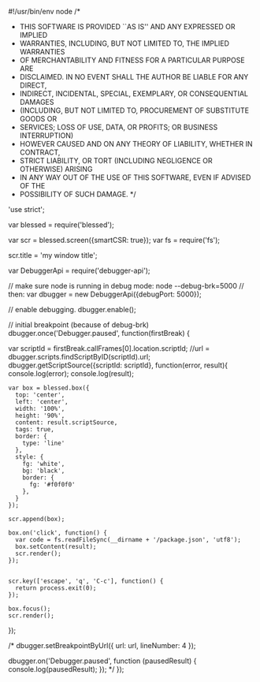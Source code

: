 #!/usr/bin/env node
/*
 * THIS SOFTWARE IS PROVIDED ``AS IS'' AND ANY EXPRESSED OR IMPLIED
 * WARRANTIES, INCLUDING, BUT NOT LIMITED TO, THE IMPLIED WARRANTIES
 * OF MERCHANTABILITY AND FITNESS FOR A PARTICULAR PURPOSE ARE
 * DISCLAIMED.  IN NO EVENT SHALL THE AUTHOR BE LIABLE FOR ANY DIRECT,
 * INDIRECT, INCIDENTAL, SPECIAL, EXEMPLARY, OR CONSEQUENTIAL DAMAGES
 * (INCLUDING, BUT NOT LIMITED TO, PROCUREMENT OF SUBSTITUTE GOODS OR
 * SERVICES; LOSS OF USE, DATA, OR PROFITS; OR BUSINESS INTERRUPTION)
 * HOWEVER CAUSED AND ON ANY THEORY OF LIABILITY, WHETHER IN CONTRACT,
 * STRICT LIABILITY, OR TORT (INCLUDING NEGLIGENCE OR OTHERWISE) ARISING
 * IN ANY WAY OUT OF THE USE OF THIS SOFTWARE, EVEN IF ADVISED OF THE
 * POSSIBILITY OF SUCH DAMAGE.
 */

'use strict';

var blessed = require('blessed');

var scr = blessed.screen({smartCSR: true});
var fs = require('fs');

scr.title = 'my window title';



var DebuggerApi = require('debugger-api');
 
// make sure node is running in debug mode: node --debug-brk=5000 
// then: 
var dbugger = new DebuggerApi({debugPort: 5000});
 
// enable debugging. 
dbugger.enable();
 
// initial breakpoint (because of debug-brk) 
dbugger.once('Debugger.paused', function(firstBreak) {
 
  var scriptId = firstBreak.callFrames[0].location.scriptId;
  //url = dbugger.scripts.findScriptByID(scriptId).url;
  dbugger.getScriptSource({scriptId: scriptId}, function(error, result){
    console.log(error);
    console.log(result);

    var box = blessed.box({
      top: 'center',
      left: 'center',
      width: '100%',
      height: '90%',
      content: result.scriptSource,
      tags: true,
      border: {
        type: 'line'
      },
      style: {
        fg: 'white',
        bg: 'black',
        border: {
          fg: '#f0f0f0'
        },
      }
    });

    scr.append(box);

    box.on('click', function() {
      var code = fs.readFileSync(__dirname + '/package.json', 'utf8');
      box.setContent(result);
      scr.render();
    });


    scr.key(['escape', 'q', 'C-c'], function() {
      return process.exit(0);
    });

    box.focus();
    scr.render();

  });
 
  /*
  dbugger.setBreakpointByUrl({
    url: url,
    lineNumber: 4
  });
  
  dbugger.on('Debugger.paused', function (pausedResult) {
    console.log(pausedResult);
  });
  */
});


